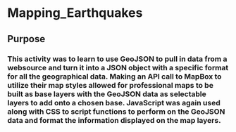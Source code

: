 # Mapping_Earthquakes
## Purpose
### This activity was to learn to use GeoJSON to pull in data from a websource and turn it into a JSON object with a specific format for all the geographical data. Making an API call to MapBox to utilize their map styles allowed for professional maps to be built as base layers with the GeoJSON data as selectable layers to add onto a chosen base. JavaScript was again used along with CSS to script functions to perform on the GeoJSON data and format the information displayed on the map layers.
